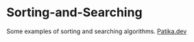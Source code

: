 # Sorting-and-Searching
Some examples of sorting and searching algorithms.
[Patika.dev](https://www.patika.dev/tr)
